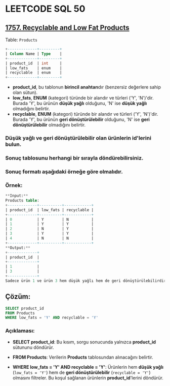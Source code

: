 # LEETCODE SQL 50

## [1757. Recyclable and Low Fat Products](https://leetcode.com/problems/recyclable-and-low-fat-products/)

Table: `Products`

```sql
+-------------+---------+
| Column Name | Type    |
+-------------+---------+
| product_id  | int     |
| low_fats    | enum    |
| recyclable  | enum    |
+-------------+---------+
```

- **product_id**, bu tablonun **birincil anahtarı**dır (benzersiz değerlere sahip olan sütun).
- **low_fats**, **ENUM** (kategori) türünde bir alandır ve türleri ('Y', 'N')'dir. Burada 'Y', bu ürünün **düşük yağlı** olduğunu, 'N' ise **düşük yağlı** olmadığını belirtir.
- **recyclable**, **ENUM** (kategori) türünde bir alandır ve türleri ('Y', 'N')'dir. Burada 'Y', bu ürünün **geri dönüştürülebilir** olduğunu, 'N' ise **geri dönüştürülebilir** olmadığını belirtir.

### Düşük yağlı ve geri dönüştürülebilir olan ürünlerin **id**'lerini bulun.

### Sonuç tablosunu herhangi bir sırayla döndürebilirsiniz.

### Sonuç formatı aşağıdaki örneğe göre olmalıdır.

### Örnek:

```sql
**Input:**
Products table:
+-------------+----------+------------+
| product_id  | low_fats | recyclable |
+-------------+----------+------------+
| 0           | Y        | N          |
| 1           | Y        | Y          |
| 2           | N        | Y          |
| 3           | Y        | Y          |
| 4           | N        | N          |
+-------------+----------+------------+
**Output:**
+-------------+
| product_id  |
+-------------+
| 1           |
| 3           |
+-------------+
Sadece ürün 1 ve ürün 3 hem düşük yağlı hem de geri dönüştürülebilirdir
```

## Çözüm:

```sql
SELECT product_id
FROM Products
WHERE low_fats = 'Y' AND recyclable = 'Y'
```

### Açıklaması:

- **SELECT product_id**: Bu kısım, sorgu sonucunda yalnızca **product_id** sütununu döndürür.

- **FROM Products**: Verilerin **Products** tablosundan alınacağını belirtir.

- **WHERE low_fats = 'Y' AND recyclable = 'Y'**: Ürünlerin hem **düşük yağlı** (`low_fats = 'Y'`) hem de **geri dönüştürülebilir** (`recyclable = 'Y'`) olmasını filtreler. Bu koşul sağlanan ürünlerin **product_id**'lerini döndürür.
